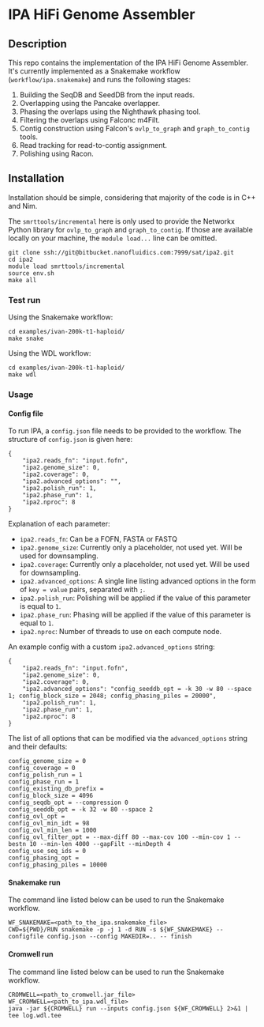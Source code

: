# IPA HiFi Genome Assembler

## Description

This repo contains the implementation of the IPA HiFi Genome Assembler.
It's currently implemented as a Snakemake workflow (`workflow/ipa.snakemake`) and runs the following stages:
1. Building the SeqDB and SeedDB from the input reads.
2. Overlapping using the Pancake overlapper.
3. Phasing the overlaps using the Nighthawk phasing tool.
4. Filtering the overlaps using Falconc m4Filt.
5. Contig construction using Falcon's `ovlp_to_graph` and `graph_to_contig` tools.
6. Read tracking for read-to-contig assignment.
7. Polishing using Racon.

## Installation

Installation should be simple, considering that majority of the code is in C++ and Nim.

The `smrttools/incremental` here is only used to provide the Networkx Python library for `ovlp_to_graph` and `graph_to_contig`. If those are available locally on your machine,
the `module load...` line can be omitted.

```
git clone ssh://git@bitbucket.nanofluidics.com:7999/sat/ipa2.git
cd ipa2
module load smrttools/incremental
source env.sh
make all
```

### Test run
Using the Snakemake workflow:
```
cd examples/ivan-200k-t1-haploid/
make snake
```

Using the WDL workflow:
```
cd examples/ivan-200k-t1-haploid/
make wdl
```

### Usage

#### Config file
To run IPA, a `config.json` file needs to be provided to the workflow.
The structure of `config.json` is given here:
```
{
    "ipa2.reads_fn": "input.fofn",
    "ipa2.genome_size": 0,
    "ipa2.coverage": 0,
    "ipa2.advanced_options": "",
    "ipa2.polish_run": 1,
    "ipa2.phase_run": 1,
    "ipa2.nproc": 8
}
```

Explanation of each parameter:
- `ipa2.reads_fn`: Can be a FOFN, FASTA or FASTQ
- `ipa2.genome_size`: Currently only a placeholder, not used yet. Will be used for downsampling.
- `ipa2.coverage`: Currently only a placeholder, not used yet. Will be used for downsampling.
- `ipa2.advanced_options`: A single line listing advanced options in the form of `key = value` pairs, separated with `;`.
- `ipa2.polish_run`: Polishing will be applied if the value of this parameter is equal to `1`.
- `ipa2.phase_run`: Phasing will be applied if the value of this parameter is equal to `1`.
- `ipa2.nproc`: Number of threads to use on each compute node.

An example config with a custom `ipa2.advanced_options` string:
```
{
    "ipa2.reads_fn": "input.fofn",
    "ipa2.genome_size": 0,
    "ipa2.coverage": 0,
    "ipa2.advanced_options": "config_seeddb_opt = -k 30 -w 80 --space 1; config_block_size = 2048; config_phasing_piles = 20000",
    "ipa2.polish_run": 1,
    "ipa2.phase_run": 1,
    "ipa2.nproc": 8
}
```

The list of all options that can be modified via the `advanced_options` string and their defaults:
```
config_genome_size = 0
config_coverage = 0
config_polish_run = 1
config_phase_run = 1
config_existing_db_prefix =
config_block_size = 4096
config_seqdb_opt = --compression 0
config_seeddb_opt = -k 32 -w 80 --space 2
config_ovl_opt =
config_ovl_min_idt = 98
config_ovl_min_len = 1000
config_ovl_filter_opt = --max-diff 80 --max-cov 100 --min-cov 1 --bestn 10 --min-len 4000 --gapFilt --minDepth 4
config_use_seq_ids = 0
config_phasing_opt =
config_phasing_piles = 10000
```

#### Snakemake run
The command line listed below can be used to run the Snakemake workflow.
```
WF_SNAKEMAKE=<path_to_the_ipa.snakemake_file>
CWD=${PWD}/RUN snakemake -p -j 1 -d RUN -s ${WF_SNAKEMAKE} --configfile config.json --config MAKEDIR=.. -- finish
```

#### Cromwell run
The command line listed below can be used to run the Snakemake workflow.
```
CROMWELL=<path_to_cromwell.jar_file>
WF_CROMWELL=<path_to_ipa.wdl_file>
java -jar ${CROMWELL} run --inputs config.json ${WF_CROMWELL} 2>&1 | tee log.wdl.tee
```